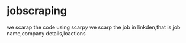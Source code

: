 # jobscraping
we scarap the code using scarpy
we scarp the job in linkden,that is job name,company details,loactions
